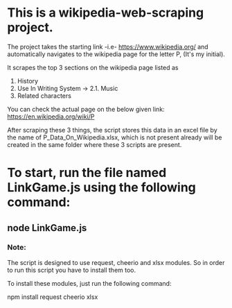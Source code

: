 # This is a wikipedia-web-scraping project.

The project takes the starting link -i.e- https://www.wikipedia.org/
and automatically navigates to the wikipedia page for the letter P, (It's my initial).

It scrapes the top 3 sections on the wikipedia page listed as 
1. History
2. Use In Writing System -> 2.1. Music
3. Related characters 

You can check the actual page on the below given link:
https://en.wikipedia.org/wiki/P

After scraping these 3 things, the script stores this data in an excel file by the name of P_Data_On_Wikipedia.xlsx, which is not present already will be created in the same folder where these 3 scripts are present.

# To start, run the file named LinkGame.js using the following command:

## node LinkGame.js

### Note:
The script is designed to use request, cheerio and xlsx modules. So in order to run this script you have to install them too.

To install these modules, just run the following command:

npm install request cheerio xlsx
